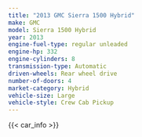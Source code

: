 ```yaml
---
title: "2013 GMC Sierra 1500 Hybrid"
make: GMC
model: Sierra 1500 Hybrid
year: 2013
engine-fuel-type: regular unleaded
engine-hp: 332
engine-cylinders: 8
transmission-type: Automatic
driven-wheels: Rear wheel drive
number-of-doors: 4
market-category: Hybrid
vehicle-size: Large
vehicle-style: Crew Cab Pickup
---
```


{{< car_info >}}
